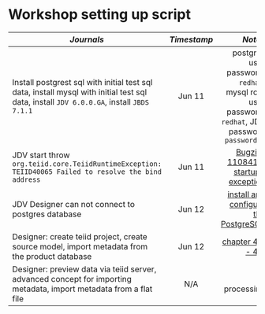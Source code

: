 # Workshop setting up script

| *Journals* | *Timestamp* | *Notes* |
|------------|:-----------:|--------:|
|Install postgrest sql with initial test sql data, install mysql with initial test sql data, install `JDV 6.0.0.GA`, install `JBDS 7.1.1` |Jun 11 | postgres user password: `redhat`, mysql root user password: `redhat`, JDV password `password1!`|
|JDV start throw `org.teiid.core.TeiidRuntimeException: TEIID40065 Failed to resolve the bind address` |Jun 11 |[Bugzilla 1108418](https://bugzilla.redhat.com/show_bug.cgi?id=1108418), [startup-exception](../startup-exception) |
|JDV Designer can not connect to postgres database |Jun 12 |[install and configure the PostgreSQL](https://github.com/kylinsoong/workspace-2014/blob/master/docs/RHL/postgresql_administration.asciidoc) |
|Designer: create teiid project, create source model, import metadata from the product database|Jun 12 |[chapter 4.1 - 4.4](https://github.com/DataVirtualizationByExample/DVWorkshop/blob/master/docs/jboss-dv-workshop.pdf) |
|Designer:  preview data via teiid server, advanced concept for importing metadata, import metadata from a flat file|N/A |In processing |


